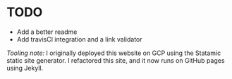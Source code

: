 # TODO

* Add a better readme
* Add travisCI integration and a link validator

_Tooling note:_ I originally deployed this website on GCP using the Statamic static site generator. I refactored this site, and it now runs on GitHub pages using Jekyll. 